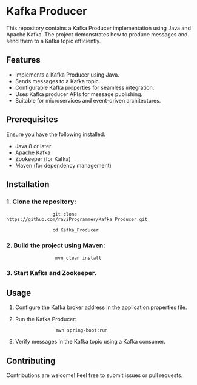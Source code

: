 # Kafka Producer
This repository contains a Kafka Producer implementation using Java and Apache Kafka. The project demonstrates how to produce messages and send them to a Kafka topic efficiently.
## Features
* Implements a Kafka Producer using Java.
* Sends messages to a Kafka topic.
* Configurable Kafka properties for seamless integration.
* Uses Kafka producer APIs for message publishing.
* Suitable for microservices and event-driven architectures.
## Prerequisites
Ensure you have the following installed:
* Java 8 or later
* Apache Kafka
* Zookeeper (for Kafka)
* Maven (for dependency management)
## Installation
### 1. Clone the repository:

                     git clone https://github.com/raviProgrammer/Kafka_Producer.git
             
                     cd Kafka_Producer
            
### 2. Build the project using Maven:
                      mvn clean install
### 3. Start Kafka and Zookeeper.
## Usage
1. Configure the Kafka broker address in the application.properties file.
2. Run the Kafka Producer:

                      mvn spring-boot:run

3. Verify messages in the Kafka topic using a Kafka consumer.

## Contributing
Contributions are welcome! Feel free to submit issues or pull requests.
